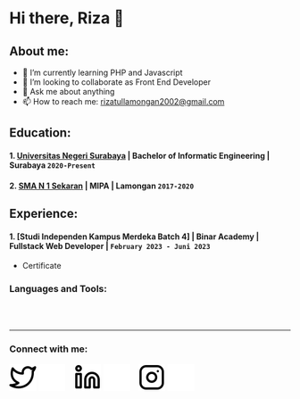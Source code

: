 # Hi there, Riza 👋
## About me:
- 🌱 I’m currently learning PHP and Javascript
- 👯 I’m looking to collaborate as Front End Developer
- 💬 Ask me about anything
- 📫 How to reach me: rizatullamongan2002@gmail.com

## Education:

#### 1. [Universitas Negeri Surabaya](https://www.unesa.ac.id) | Bachelor of Informatic Engineering | Surabaya `2020-Present`
   
 #### 2. [SMA N 1 Sekaran](https://smanegeri1sekaran.sch.id/) | MIPA | Lamongan `2017-2020`

## Experience:
#### 1. [Studi Independen Kampus Merdeka Batch 4] | Binar Academy | Fullstack Web Developer | `February 2023 - Juni 2023`
   - Certificate

### Languages and Tools:

<br />
<br />

---
### Connect with me:

[![website](./img/twitter-light.svg)](https://twitter.com/rkive_fghjkl#gh-light-mode-only)
[![website](./img/twitter-dark.svg)](https://twitter.com/rkive_fghjkl#gh-dark-mode-only)
&nbsp;&nbsp;
[![website](./img/linkedin-light.svg)](https://www.linkedin.com/in/rizatul-mas-ulah-023a58265#gh-light-mode-only)
[![website](./img/linkedin-dark.svg)](https://www.linkedin.com/in/rizatul-mas-ulah-023a58265#gh-dark-mode-only)
&nbsp;&nbsp;
[![website](./img/instagram-light.svg)](https://instagram.com/riza_a_927#gh-light-mode-only)
[![website](./img/instagram-dark.svg)](https://instagram.com/vincentwwidyan#gh-dark-mode-only)



[webdev]: https://github.com/vincentwidyan/vincentwidyan
